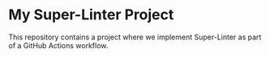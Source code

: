 # My Super-Linter Project

This repository contains a project where we implement Super-Linter as part of a GitHub Actions workflow.
